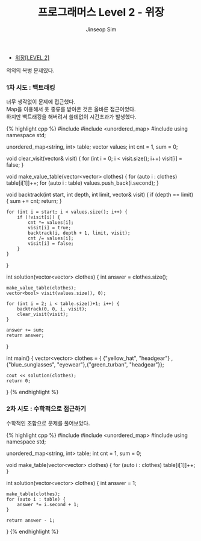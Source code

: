 ﻿---
layout: post
title: "프로그래머스 Level 2 - 위장"
categories: Programmers
tags: [cpp]
author:
  - Jinseop Sim
---
- [위장[LEVEL 2]](https://school.programmers.co.kr/learn/courses/30/lessons/42578)  

의외의 복병 문제였다.  

### 1차 시도 : 백트래킹
너무 생각없이 문제에 접근했다.  
Map을 이용해서 옷 종류를 받아온 것은 올바른 접근이었다.  
하지만 백트래킹을 해버려서 쓸데없이 시간초과가 발생했다.  

{% highlight cpp %}
#include <vector>
#include <unordered_map>
#include <iostream>
using namespace std;

unordered_map<string, int> table;
vector<int> values;
int cnt = 1, sum = 0;

void clear_visit(vector<bool>& visit) {
    for (int i = 0; i < visit.size(); i++)
        visit[i] = false;
}

void make_value_table(vector<vector<string>> clothes) {
    for (auto i : clothes)
        table[i[1]]++;
    for (auto i : table)
        values.push_back(i.second);
}

void backtrack(int start, int depth, int limit, vector<bool>& visit) {
    if (depth == limit) {
        sum += cnt;
        return;
    }

    for (int i = start; i < values.size(); i++) {
        if (!visit[i]) {
            cnt *= values[i];
            visit[i] = true;
            backtrack(i, depth + 1, limit, visit);
            cnt /= values[i];
            visit[i] = false;
        }
    }
}

int solution(vector<vector<string>> clothes) {
    int answer = clothes.size();

    make_value_table(clothes);
    vector<bool> visit(values.size(), 0);

    for (int i = 2; i < table.size()+1; i++) {
        backtrack(0, 0, i, visit);
        clear_visit(visit);
    }

    answer += sum;
    return answer;
}

int main() {
    vector<vector<string>> clothes = { {"yellow_hat", "headgear"}
        ,{"blue_sunglasses", "eyewear"},{"green_turban", "headgear"}};

    cout << solution(clothes);
    return 0;
}
{% endhighlight %}

### 2차 시도 : 수학적으로 접근하기

수학적인 조합으로 문제를 풀어보았다.  

{% highlight cpp %}
#include <vector>
#include <unordered_map>
#include <iostream>
using namespace std;

unordered_map<string, int> table;
int cnt = 1, sum = 0;

void make_table(vector<vector<string>> clothes) {
    for (auto i : clothes)
        table[i[1]]++;
}

int solution(vector<vector<string>> clothes) {
    int answer = 1;

    make_table(clothes);
    for (auto i : table) {
        answer *= i.second + 1;
    }

    return answer - 1;
}
{% endhighlight %}